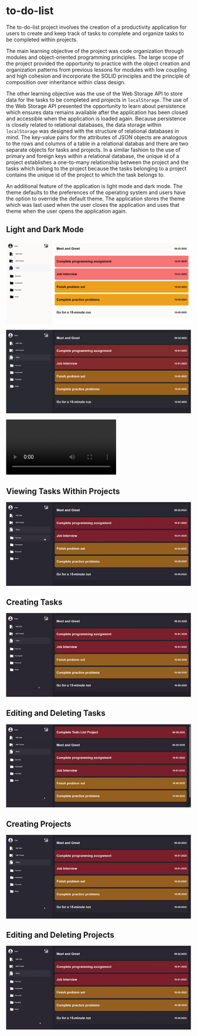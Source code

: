 # to-do-list

The to-do-list project involves the creation of a productivity application for users to create and keep track of tasks to complete and organize tasks to be completed within projects.

The main learning objective of the project was code organization through modules and object-oriented programming principles. The large scope of the project provided the opportunity to practice with the object creation and organization patterns from previous lessons for modules with low coupling and high cohesion and incorporate the SOLID principles and the principle of composition over inheritance within class design.

The other learning objective was the use of the Web Storage API to store data for the tasks to be completed and projects in ```localStorage```. The use of the Web Storage API presented the opportunity to learn about persistence which ensures data remains available after the application has been closed and accessible when the application is loaded again. Because persistence is closely related to relational databases, the data storage within ```localStorage``` was designed with the structure of relational databases in mind. The key-value pairs for the attributes of JSON objects are analogous to the rows and columns of a table in a relational databas and there are two separate objects for tasks and projects. In a similar fashion to the use of primary and foreign keys within a relational database, the unique id of a project establishes a one-to-many relationship between the project and the tasks which belong to the project because the tasks belonging to a project contains the unique id of the project to which the task belongs to.

An additional feature of the application is light mode and dark mode. The theme defaults to the preferences of the operating system and users have the option to override the default theme. The application stores the theme which was last used when the user closes the application and uses that theme when the user opens the application again.

## Light and Dark Mode

![Picture with light mode theme enabled.](./public/images/light-mode.png)

![Picture with dark mode theme enabled.](./public/images/dark-mode.png)

<video controls aria-label="Video demonstration of switching between light mode and dark mode." src="https://github.com/user-attachments/assets/6f08d8d0-9487-4931-a74f-cb6aaa35453e" title="Switching Between Light Mode and Dark Mode"></video>

## Viewing Tasks Within Projects

![Video demonstration of viewing tasks within projects](./public/videos/view-tasks-within-projects.gif)

## Creating Tasks

![Video demonstration of creating a new task.](./public/videos/create-task.gif)

## Editing and Deleting Tasks

![Video demonstration of editing and deleting a task](./public/videos/edit-delete-task.gif)

## Creating Projects

![Video demonstration of creating a new project.](./public/videos/create-project.gif)

## Editing and Deleting Projects
![Video demonstration of editing and deleting a project](./public/videos/delete-project.gif)
